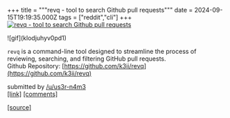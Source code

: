 +++
title = """revq - tool to search Github pull requests"""
date = 2024-09-15T19:19:35.000Z
tags = ["reddit","cli"]
+++
[![revq - tool to search Github pull requests](https://external-preview.redd.it/fsFPI9q4ou26F6LhB2wyO7pJm0Q-jqDB7reaxaoCZ34.jpg?width=640&crop=smart&auto=webp&s=4cbe5a90a79cbcb7e056f65d309404a58f98a92b "revq - tool to search Github pull requests")](https://www.reddit.com/r/commandline/comments/1fhkpdt/revq_tool_to_search_github_pull_requests/)

!\[gif\](klodjuhyv0pd1)

`revq` is a command-line tool designed to streamline the process of reviewing, searching, and filtering GitHub pull requests.  
Github Repository: [https://github.com/k3ii/revq](https://github.com/k3ii/revq)

submitted by [/u/us3r-n4m3](https://www.reddit.com/user/us3r-n4m3)  
[\[link\]](https://www.reddit.com/r/commandline/comments/1fhkpdt/revq_tool_to_search_github_pull_requests/) [\[comments\]](https://www.reddit.com/r/commandline/comments/1fhkpdt/revq_tool_to_search_github_pull_requests/)

[[source]](https://www.reddit.com/r/commandline/comments/1fhkpdt/revq_tool_to_search_github_pull_requests/)
